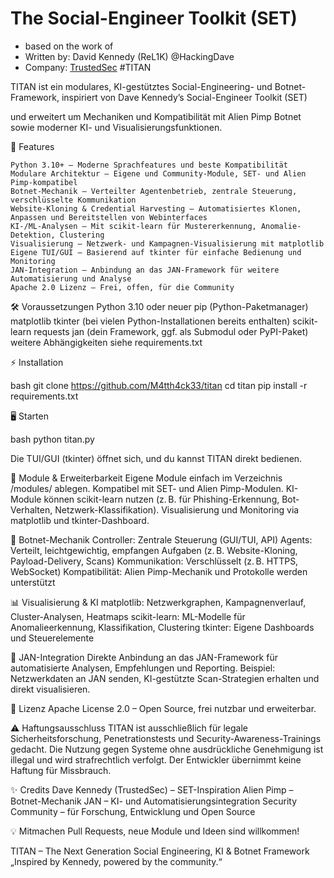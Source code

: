 # The Social-Engineer Toolkit (SET)
* based on the work of 
* Written by: David Kennedy (ReL1K) @HackingDave 
* Company: [TrustedSec](https://www.trustedsec.com)
#TITAN

TITAN ist ein modulares, KI-gestütztes Social-Engineering- und Botnet-Framework, inspiriert 
von Dave Kennedy’s Social-Engineer Toolkit (SET)

und erweitert um Mechaniken und Kompatibilität mit Alien Pimp Botnet sowie moderner
KI- und Visualisierungsfunktionen.

🚀 Features

    Python 3.10+ – Moderne Sprachfeatures und beste Kompatibilität
    Modulare Architektur – Eigene und Community-Module, SET- und Alien Pimp-kompatibel
    Botnet-Mechanik – Verteilter Agentenbetrieb, zentrale Steuerung, verschlüsselte Kommunikation
    Website-Kloning & Credential Harvesting – Automatisiertes Klonen, Anpassen und Bereitstellen von Webinterfaces
    KI-/ML-Analysen – Mit scikit-learn für Mustererkennung, Anomalie-Detektion, Clustering
    Visualisierung – Netzwerk- und Kampagnen-Visualisierung mit matplotlib
    Eigene TUI/GUI – Basierend auf tkinter für einfache Bedienung und Monitoring
    JAN-Integration – Anbindung an das JAN-Framework für weitere Automatisierung und Analyse
    Apache 2.0 Lizenz – Frei, offen, für die Community

🛠️ Voraussetzungen
    Python 3.10 oder neuer
    pip (Python-Paketmanager)
    matplotlib
    tkinter (bei vielen Python-Installationen bereits enthalten)
    scikit-learn
    requests
    jan (dein Framework, ggf. als Submodul oder PyPI-Paket)
    weitere Abhängigkeiten siehe requirements.txt

⚡ Installation

bash
git clone https://github.com/M4tth4ck33/titan
cd titan
pip install -r requirements.txt

🖥️ Starten

bash
python titan.py

Die TUI/GUI (tkinter) öffnet sich, und du kannst TITAN direkt bedienen.

🔌 Module & Erweiterbarkeit
    Eigene Module einfach im Verzeichnis /modules/ ablegen.
    Kompatibel mit SET- und Alien Pimp-Modulen.
    KI-Module können scikit-learn nutzen (z. B. für Phishing-Erkennung, Bot-Verhalten, Netzwerk-Klassifikation).
    Visualisierung und Monitoring via matplotlib und tkinter-Dashboard.

🤖 Botnet-Mechanik
    Controller: Zentrale Steuerung (GUI/TUI, API)
    Agents: Verteilt, leichtgewichtig, empfangen Aufgaben (z. B. Website-Kloning, Payload-Delivery, Scans)
    Kommunikation: Verschlüsselt (z. B. HTTPS, WebSocket)
    Kompatibilität: Alien Pimp-Mechanik und Protokolle werden unterstützt

📊 Visualisierung & KI
    matplotlib: Netzwerkgraphen, Kampagnenverlauf, Cluster-Analysen, Heatmaps
    scikit-learn: ML-Modelle für Anomalieerkennung, Klassifikation, Clustering
    tkinter: Eigene Dashboards und Steuerelemente

🔗 JAN-Integration
    Direkte Anbindung an das JAN-Framework für automatisierte Analysen, Empfehlungen und Reporting.
    Beispiel: Netzwerkdaten an JAN senden, KI-gestützte Scan-Strategien erhalten und direkt visualisieren.

📄 Lizenz
Apache License 2.0 – Open Source, frei nutzbar und erweiterbar.

⚠️ Haftungsausschluss
TITAN ist ausschließlich für legale Sicherheitsforschung, Penetrationstests und Security-Awareness-Trainings gedacht.
Die Nutzung gegen Systeme ohne ausdrückliche Genehmigung ist illegal und wird strafrechtlich verfolgt.
Der Entwickler übernimmt keine Haftung für Missbrauch.

✨ Credits
    Dave Kennedy (TrustedSec) – SET-Inspiration
    Alien Pimp – Botnet-Mechanik
    JAN – KI- und Automatisierungsintegration
    Security Community – für Forschung, Entwicklung und Open Source

💡 Mitmachen
Pull Requests, neue Module und Ideen sind willkommen!


TITAN – The Next Generation Social Engineering, KI & Botnet Framework
„Inspired by Kennedy, powered by the community.“
